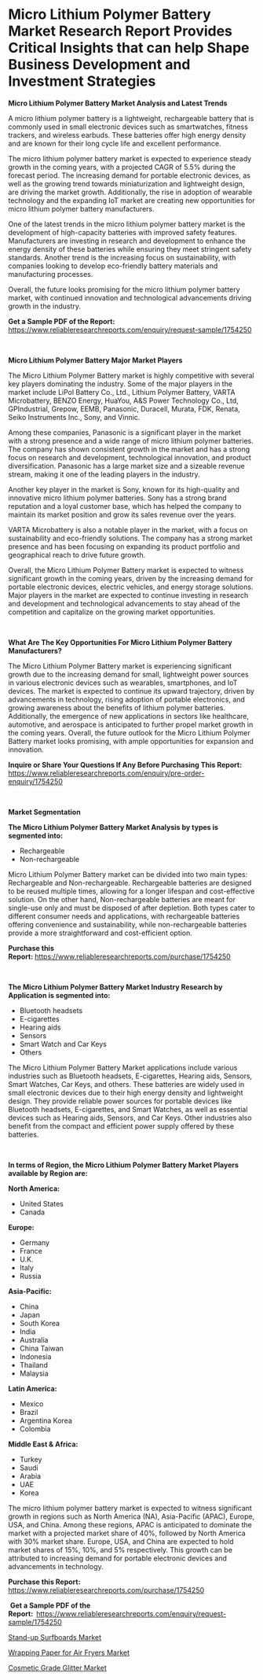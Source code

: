 <p><h1>Micro Lithium Polymer Battery Market Research Report Provides Critical Insights that can help Shape Business Development and Investment Strategies</h1></p><p><strong>Micro Lithium Polymer Battery Market Analysis and Latest Trends</strong></p>
<p><p>A micro lithium polymer battery is a lightweight, rechargeable battery that is commonly used in small electronic devices such as smartwatches, fitness trackers, and wireless earbuds. These batteries offer high energy density and are known for their long cycle life and excellent performance.</p><p>The micro lithium polymer battery market is expected to experience steady growth in the coming years, with a projected CAGR of 5.5% during the forecast period. The increasing demand for portable electronic devices, as well as the growing trend towards miniaturization and lightweight design, are driving the market growth. Additionally, the rise in adoption of wearable technology and the expanding IoT market are creating new opportunities for micro lithium polymer battery manufacturers.</p><p>One of the latest trends in the micro lithium polymer battery market is the development of high-capacity batteries with improved safety features. Manufacturers are investing in research and development to enhance the energy density of these batteries while ensuring they meet stringent safety standards. Another trend is the increasing focus on sustainability, with companies looking to develop eco-friendly battery materials and manufacturing processes.</p><p>Overall, the future looks promising for the micro lithium polymer battery market, with continued innovation and technological advancements driving growth in the industry.</p></p>
<p><strong>Get a Sample PDF of the Report:&nbsp;</strong> <a href="https://www.reliableresearchreports.com/enquiry/request-sample/1754250">https://www.reliableresearchreports.com/enquiry/request-sample/1754250</a></p>
<p>&nbsp;</p>
<p><strong>Micro Lithium Polymer Battery Major Market Players</strong></p>
<p><p>The Micro Lithium Polymer Battery market is highly competitive with several key players dominating the industry. Some of the major players in the market include LiPol Battery Co., Ltd., Lithium Polymer Battery, VARTA Microbattery, BENZO Energy, HuaYou, A&S Power Technology Co., Ltd, GPIndustrial, Grepow, EEMB, Panasonic, Duracell, Murata, FDK, Renata, Seiko Instruments Inc., Sony, and Vinnic.</p><p>Among these companies, Panasonic is a significant player in the market with a strong presence and a wide range of micro lithium polymer batteries. The company has shown consistent growth in the market and has a strong focus on research and development, technological innovation, and product diversification. Panasonic has a large market size and a sizeable revenue stream, making it one of the leading players in the industry.</p><p>Another key player in the market is Sony, known for its high-quality and innovative micro lithium polymer batteries. Sony has a strong brand reputation and a loyal customer base, which has helped the company to maintain its market position and grow its sales revenue over the years.</p><p>VARTA Microbattery is also a notable player in the market, with a focus on sustainability and eco-friendly solutions. The company has a strong market presence and has been focusing on expanding its product portfolio and geographical reach to drive future growth.</p><p>Overall, the Micro Lithium Polymer Battery market is expected to witness significant growth in the coming years, driven by the increasing demand for portable electronic devices, electric vehicles, and energy storage solutions. Major players in the market are expected to continue investing in research and development and technological advancements to stay ahead of the competition and capitalize on the growing market opportunities.</p></p>
<p>&nbsp;</p>
<p><strong>What Are The Key Opportunities For Micro Lithium Polymer Battery Manufacturers?</strong></p>
<p><p>The Micro Lithium Polymer Battery market is experiencing significant growth due to the increasing demand for small, lightweight power sources in various electronic devices such as wearables, smartphones, and IoT devices. The market is expected to continue its upward trajectory, driven by advancements in technology, rising adoption of portable electronics, and growing awareness about the benefits of lithium polymer batteries. Additionally, the emergence of new applications in sectors like healthcare, automotive, and aerospace is anticipated to further propel market growth in the coming years. Overall, the future outlook for the Micro Lithium Polymer Battery market looks promising, with ample opportunities for expansion and innovation.</p></p>
<p><strong>Inquire or Share Your Questions If Any Before Purchasing This Report:</strong> <a href="https://www.reliableresearchreports.com/enquiry/pre-order-enquiry/1754250">https://www.reliableresearchreports.com/enquiry/pre-order-enquiry/1754250</a></p>
<p>&nbsp;</p>
<p><strong>Market Segmentation</strong></p>
<p><strong>The Micro Lithium Polymer Battery Market Analysis by types is segmented into:</strong></p>
<p><ul><li>Rechargeable</li><li>Non-rechargeable</li></ul></p>
<p><p>Micro Lithium Polymer Battery market can be divided into two main types: Rechargeable and Non-rechargeable. Rechargeable batteries are designed to be reused multiple times, allowing for a longer lifespan and cost-effective solution. On the other hand, Non-rechargeable batteries are meant for single-use only and must be disposed of after depletion. Both types cater to different consumer needs and applications, with rechargeable batteries offering convenience and sustainability, while non-rechargeable batteries provide a more straightforward and cost-efficient option.</p></p>
<p><strong>Purchase this Report:&nbsp;</strong><a href="https://www.reliableresearchreports.com/purchase/1754250">https://www.reliableresearchreports.com/purchase/1754250</a></p>
<p>&nbsp;</p>
<p><strong>The Micro Lithium Polymer Battery Market Industry Research by Application is segmented into:</strong></p>
<p><ul><li>Bluetooth headsets</li><li>E-cigarettes</li><li>Hearing aids</li><li>Sensors</li><li>Smart Watch and Car Keys</li><li>Others</li></ul></p>
<p><p>The Micro Lithium Polymer Battery Market applications include various industries such as Bluetooth headsets, E-cigarettes, Hearing aids, Sensors, Smart Watches, Car Keys, and others. These batteries are widely used in small electronic devices due to their high energy density and lightweight design. They provide reliable power sources for portable devices like Bluetooth headsets, E-cigarettes, and Smart Watches, as well as essential devices such as Hearing aids, Sensors, and Car Keys. Other industries also benefit from the compact and efficient power supply offered by these batteries.</p></p>
<p>&nbsp;</p>
<p><strong>In terms of Region, the Micro Lithium Polymer Battery Market Players available by Region are:</strong></p>
<p>
    <p> <strong> North America: </strong>
        <ul>
            <li>United States</li>
            <li>Canada</li>
        </ul>
        </p> 
    <p> <strong> Europe: </strong>
        <ul>
            <li>Germany</li>
            <li>France</li>
            <li>U.K.</li>
            <li>Italy</li>
            <li>Russia</li>
        </ul>
        </p> 
    <p> <strong> Asia-Pacific: </strong>
        <ul>
            <li>China</li>
            <li>Japan</li>
            <li>South Korea</li>
            <li>India</li>
            <li>Australia</li>
            <li>China Taiwan</li>
            <li>Indonesia</li>
            <li>Thailand</li>
            <li>Malaysia</li>
        </ul>
        </p> 
    <p> <strong> Latin America: </strong>
        <ul>
            <li>Mexico</li>
            <li>Brazil</li>
            <li>Argentina Korea</li>
            <li>Colombia</li>
        </ul>
        </p> 
    <p> <strong> Middle East & Africa: </strong>
        <ul>
            <li>Turkey</li>
            <li>Saudi</li>
            <li>Arabia</li>
            <li>UAE</li>
            <li>Korea</li>
        </ul>
    </p>
    </p>
<p><p>The micro lithium polymer battery market is expected to witness significant growth in regions such as North America (NA), Asia-Pacific (APAC), Europe, USA, and China. Among these regions, APAC is anticipated to dominate the market with a projected market share of 40%, followed by North America with 30% market share. Europe, USA, and China are expected to hold market shares of 15%, 10%, and 5% respectively. This growth can be attributed to increasing demand for portable electronic devices and advancements in technology.</p></p>
<p><strong>Purchase this Report: </strong><a href="https://www.reliableresearchreports.com/purchase/1754250">https://www.reliableresearchreports.com/purchase/1754250</a></p>
<p>&nbsp;<strong>Get a Sample PDF of the Report:&nbsp;&nbsp;</strong><a href="https://www.reliableresearchreports.com/enquiry/request-sample/1754250">https://www.reliableresearchreports.com/enquiry/request-sample/1754250</a></p>
<p><strong></strong></p>
<p><p><a href="https://github.com/rahu1506/Market-Research-Report-List-3/blob/main/stand-up-surfboards-market.md">Stand-up Surfboards Market</a></p><p><a href="https://github.com/juniordelafrance/Market-Research-Report-List-2/blob/main/wrapping-paper-for-air-fryers-market.md">Wrapping Paper for Air Fryers Market</a></p><p><a href="https://github.com/jaidynmorantestelletmjzya/Market-Research-Report-List-2/blob/main/cosmetic-grade-glitter-market.md">Cosmetic Grade Glitter Market</a></p></p>